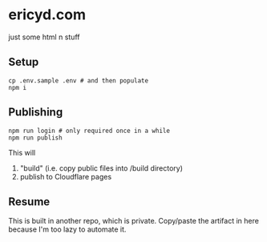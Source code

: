 # ericyd.com

just some html n stuff

## Setup

```shell
cp .env.sample .env # and then populate
npm i
```

## Publishing

```shell
npm run login # only required once in a while
npm run publish
```

This will

1. "build" (i.e. copy public files into /build directory)
2. publish to Cloudflare pages

## Resume

This is built in another repo, which is private. Copy/paste the artifact in here because I'm too lazy to automate it.
